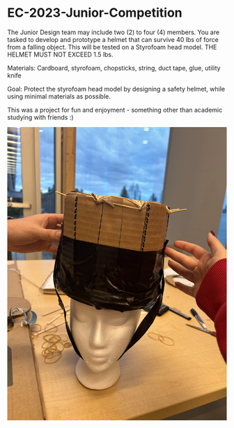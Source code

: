 # EC-2023-Junior-Competition
The Junior Design team may include two (2) to four (4) members. You are tasked to develop and prototype a helmet that can survive 40 lbs of force from a falling object. This will be tested on a Styrofoam head model. THE HELMET MUST NOT EXCEED 1.5 lbs.

Materials:
Cardboard, styrofoam, chopsticks, string, duct tape, glue, utility knife

Goal:
Protect the styrofoam head model by designing a safety helmet, while using
minimal materials as possible.

This was a project for fun and enjoyment - something other than academic studying with friends :)

![](Event-Pictures/IMG_2040.jpg) 
